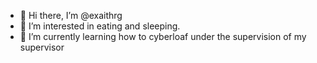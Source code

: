 - 👋 Hi there, I’m @exaithrg
- 👀 I’m interested in eating and sleeping.
- 🌱 I’m currently learning how to cyberloaf under the supervision of my supervisor

<!---
exaithrg/exaithrg is a ✨ special ✨ repository because its `README.md` (this file) appears on your GitHub profile.
You can click the Preview link to take a look at your changes.
--->

